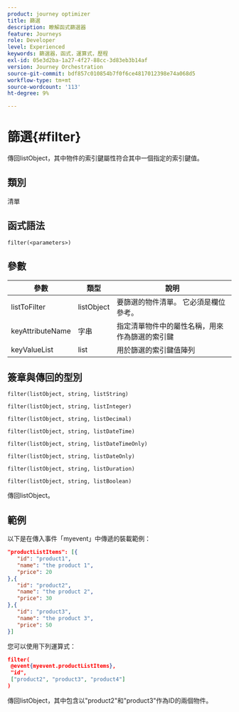 ```yaml
---
product: journey optimizer
title: 篩選
description: 瞭解函式篩選器
feature: Journeys
role: Developer
level: Experienced
keywords: 篩選器，函式，運算式，歷程
exl-id: 05e3d2ba-1a27-4f27-88cc-3d83eb3b14af
version: Journey Orchestration
source-git-commit: bdf857c010854b7f0f6ce4817012398e74a068d5
workflow-type: tm+mt
source-wordcount: '113'
ht-degree: 9%

---
```


# 篩選{#filter}

傳回listObject，其中物件的索引鍵屬性符合其中一個指定的索引鍵值。

## 類別

清單

## 函式語法

`filter(<parameters>)`

## 參數

| 參數 | 類型 | 說明 |
|-----------|------------------|------------------|
| listToFilter | listObject | 要篩選的物件清單。 它必須是欄位參考。 |
| keyAttributeName | 字串 | 指定清單物件中的屬性名稱，用來作為篩選的索引鍵 |
| keyValueList | list | 用於篩選的索引鍵值陣列 |

## 簽章與傳回的型別

`filter(listObject, string, listString)`

`filter(listObject, string, listInteger)`

`filter(listObject, string, listDecimal)`

`filter(listObject, string, listDateTime)`

`filter(listObject, string, listDateTimeOnly)`

`filter(listObject, string, listDateOnly)`

`filter(listObject, string, listDuration)`

`filter(listObject, string, listBoolean)`

傳回listObject。

## 範例

以下是在傳入事件「myevent」中傳遞的裝載範例：

```json
"productListItems": [{
   "id": "product1",
   "name": "the product 1",
   "price": 20
},{
   "id": "product2",
   "name": "the product 2",
   "price": 30
},{
   "id": "product3",
   "name": "the product 3",
   "price": 50
}]
```

您可以使用下列運算式：

```json
filter(
 @event{myevent.productListItems},
 "id", 
 ["product2", "product3", "product4"]
)
```

傳回listObject，其中包含以&quot;product2&quot;和&quot;product3&quot;作為ID的兩個物件。
